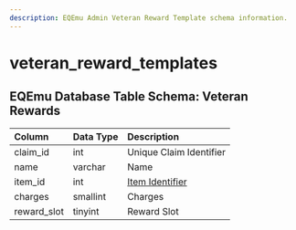 ```yaml
---
description: EQEmu Admin Veteran Reward Template schema information.
---
```


# veteran\_reward\_templates

## EQEmu Database Table Schema: Veteran Rewards

| Column | Data Type | Description |
| :--- | :--- | :--- |
| claim\_id | int | Unique Claim Identifier |
| name | varchar | Name |
| item\_id | int | [Item Identifier](../items/items.md) |
| charges | smallint | Charges |
| reward\_slot | tinyint | Reward Slot |


